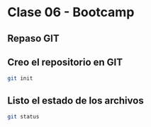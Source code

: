 # Clase 06 - Bootcamp

##  Repaso GIT 

##  Creo el repositorio en GIT

```sh
git init
```

## Listo el estado de los archivos 

```sh
git status
```
